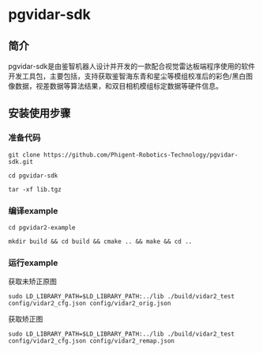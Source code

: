 # pgvidar-sdk

## 简介

pgvidar-sdk是由鉴智机器人设计并开发的一款配合视觉雷达板端程序使用的软件开发工具包，主要包括，支持获取鉴智海东青和星尘等模组校准后的彩色/黑白图像数据，视差数据等算法结果，和双目相机模组标定数据等硬件信息。

## 安装使用步骤

### 准备代码

`git clone https://github.com/Phigent-Robotics-Technology/pgvidar-sdk.git`

`cd pgvidar-sdk`

`tar -xf lib.tgz`

### 编译example

`cd pgvidar2-example`

`mkdir build && cd build && cmake .. && make && cd ..`

### 运行example

获取未矫正原图

`sudo LD_LIBRARY_PATH=$LD_LIBRARY_PATH:../lib ./build/vidar2_test config/vidar2_cfg.json config/vidar2_orig.json`

获取矫正图

`sudo LD_LIBRARY_PATH=$LD_LIBRARY_PATH:../lib ./build/vidar2_test config/vidar2_cfg.json config/vidar2_remap.json`
